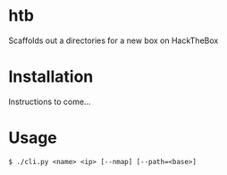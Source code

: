 # htb
Scaffolds out a directories for a new box on HackTheBox

# Installation
Instructions to come...

# Usage
`$ ./cli.py <name> <ip> [--nmap] [--path=<base>]`

